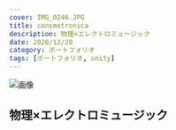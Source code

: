 ```yaml
---
cover: IMG_0246.JPG
title: consmotronica
description: 物理×エレクトロミュージック
date: 2020/12/20
category: ポートフォリオ
tags: [ポートフォリオ, unity]
---
```




![画像](/my-home/cover/consmotronica.jpg)


## 物理×エレクトロミュージック

